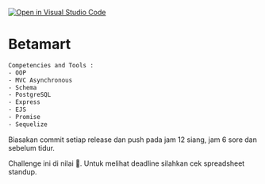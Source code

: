 [![Open in Visual Studio Code](https://classroom.github.com/assets/open-in-vscode-718a45dd9cf7e7f842a935f5ebbe5719a5e09af4491e668f4dbf3b35d5cca122.svg)](https://classroom.github.com/online_ide?assignment_repo_id=13458768&assignment_repo_type=AssignmentRepo)
# Betamart

```txt
Competencies and Tools :
- OOP
- MVC Asynchronous
- Schema
- PostgreSQL
- Express
- EJS
- Promise
- Sequelize
```

Biasakan commit setiap release dan push pada jam 12 siang, jam 6 sore dan sebelum tidur.

Challenge ini di nilai 💯.
Untuk melihat deadline silahkan cek spreadsheet standup.

